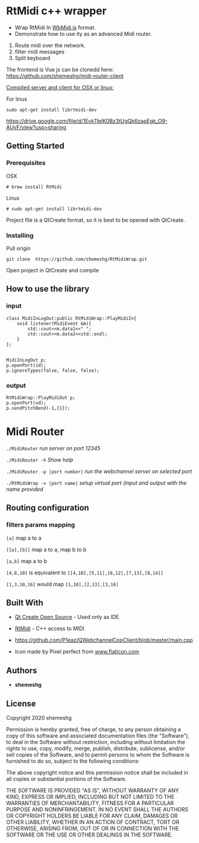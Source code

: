 # RtMidi c++ wrapper 

- Wrap RtMidi In [WbMidi.js](https://github.com/djipco/webmidi) format.
- Demonstrate how to use ity as an advanced Midi router.

1. Route midi over the network.
2. filter midi messages
3. Split keyboard

The frontend is Vue js can be clonedd here:
https://github.com/shemeshg/midi-router-client

[Compiled server and client for OSX or linux:](https://sourceforge.net/projects/midi-router-client/)

For linux

`sudo apt-get install librtmidi-dev`

https://drive.google.com/file/d/1Evk11elK0Bz3tUgQk6zapEgk_O9-AUyF/view?usp=sharing

## Getting Started

### Prerequisites

OSX
```
# brew install RtMidi

```

Linux
```
# sudo apt-get install librtmidi-dev
```

Project file is a QtCreate format, so it is best to be opened with QtCreate.


### Installing
Pull origin

```
git clone  https://github.com/shemeshg/RtMidiWrap.git
```

Open project in QtCreate and compile

## How to use the library



### input
```
class MidiInLogOut:public RtMidiWrap::PlayMidiIn{
    void listener(MidiEvent &m){
        std::cout<<m.data1<<" ";
        std::cout<<m.data2<<std::endl;
    }
};


MidiInLogOut p;
p.openPort(id);
p.ignoreTypes(false, false, false);
 ```

### output
```
RtMidiWrap::PlayMidiOut p;
p.openPort(od);
p.sendPitchBend(-1,{1});
```

# Midi Router
`./MidiRouter` *run server on port 12345*

`./MidiRouter -h`  *Show help*

`./MidiRouter -p |port number|`  *run the webchannel server on selected port*

`./RtMidiWrap -v |port name|` *setup virtual port (input and output with the name provided*




## Routing configuration
### filters params mapping
`[a]` map a to a

`[[a],[b]]` map a to a, map b to b

`[a,b]` map a to b

`[4,8,10]` is equivalent to `[[4,10],[5,11],[6,12],[7,13],[8,14]]` 

`[1,3,10,16]` would map `[1,10],[2,13],[3,16]`



## Built With

* [Qt Create Open Source](https://www.qt.io/) - Used only as IDE.
* [RtMidi](https://www.music.mcgill.ca/~gary/rtmidi/) - C++ access to MIDI
* https://github.com/P1eaz/QWebchannelCppClient/blob/master/main.cpp 

* Icon made by Pixel perfect from www.flaticon.com

## Authors

* **shemeshg** 



## License

Copyright 2020 shemeshg

Permission is hereby granted, free of charge, to any person obtaining a copy of this software and associated documentation files (the "Software"), to deal in the Software without restriction, including without limitation the rights to use, copy, modify, merge, publish, distribute, sublicense, and/or sell copies of the Software, and to permit persons to whom the Software is furnished to do so, subject to the following conditions:

The above copyright notice and this permission notice shall be included in all copies or substantial portions of the Software.

THE SOFTWARE IS PROVIDED "AS IS", WITHOUT WARRANTY OF ANY KIND, EXPRESS OR IMPLIED, INCLUDING BUT NOT LIMITED TO THE WARRANTIES OF MERCHANTABILITY, FITNESS FOR A PARTICULAR PURPOSE AND NONINFRINGEMENT. IN NO EVENT SHALL THE AUTHORS OR COPYRIGHT HOLDERS BE LIABLE FOR ANY CLAIM, DAMAGES OR OTHER LIABILITY, WHETHER IN AN ACTION OF CONTRACT, TORT OR OTHERWISE, ARISING FROM, OUT OF OR IN CONNECTION WITH THE SOFTWARE OR THE USE OR OTHER DEALINGS IN THE SOFTWARE.

